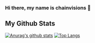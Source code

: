 ### Hi there, my name is chainvisions 👋

## My Github Stats

[![Anurag's github stats](https://github-readme-stats.vercel.app/api?username=chainvisions&show_icons=true)](https://github.com/anuraghazra/github-readme-stats) [![Top Langs](https://github-readme-stats.vercel.app/api/top-langs/?username=chainvisions)](https://github.com/anuraghazra/github-readme-stats)


